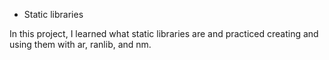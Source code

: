  - Static libraries

In this project, I learned what static libraries are and practiced creating and using them with ar, ranlib, and nm.
